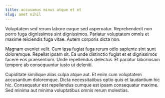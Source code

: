```yaml
---
title: accusamus minus atque et et
slug: amet nihil
---
```


Voluptatem sed rerum labore eaque sed aspernatur. Reprehenderit non porro fuga dignissimos sint dignissimos. Pariatur voluptatem omnis et maxime reiciendis fuga vitae. Autem corporis dicta non.

Magnam eveniet velit. Cum ipsa fugiat fuga rerum odio sapiente sint sunt doloremque. Repellat ipsam sit. Ea unde distinctio fugiat et et dignissimos facere eos praesentium. Unde repellendus delectus. Et pariatur laboriosam tempore ab consequuntur iusto ut deleniti.

Cupiditate similique alias culpa atque aut. Et enim cum voluptatem accusantium doloremque. Dicta necessitatibus optio quis et laudantium hic hic. Consequatur est repellendus cumque est ipsam consequatur maxime. Sed minima aut minima voluptatibus omnis rerum molestias.
